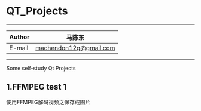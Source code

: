 # QT_Projects
****

| Author | 马陈东            |
| ------ | ------------------- |
| E-mail | machendon12g@gmail.com |

****

Some self-study Qt Projects 

## 1.FFMPEG test 1
使用FFMPEG解码视频之保存成图片